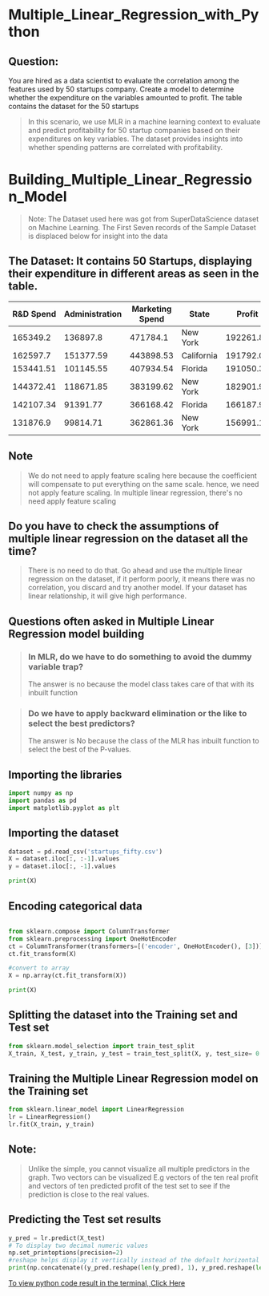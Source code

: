 # Multiple_Linear_Regression_with_Python
## Question:
You are hired as a data scientist to evaluate the correlation among the features used by 50 startups company. Create a model to determine whether the expenditure on the variables amounted to profit. The table contains the dataset for the 50 startups
> In this scenario, we use MLR in a machine learning context to evaluate and predict profitability for 50 startup companies based on their expenditures on key variables. The dataset provides insights into whether spending patterns are correlated with profitability.

# Building_Multiple_Linear_Regression_Model
> Note: The Dataset used here was got from SuperDataScience dataset on Machine Learning.
> The First Seven records of the Sample Dataset is displaced below for insight into the data

## The Dataset: It contains 50 Startups, displaying their expenditure in different areas as seen in the table.
|R&D Spend|	Administration|	Marketing Spend|	State	|Profit|
|----------|---------------|----------------|-------|-------|
|165349.2|	136897.8|	471784.1|	New York|	192261.83|
|162597.7	|151377.59	|443898.53	|California	|191792.06|
|153441.51|	101145.55|	407934.54|	Florida|	191050.39|
|144372.41	|118671.85	|383199.62	|New York	|182901.99|
|142107.34|	91391.77|	366168.42|	Florida|	166187.94|
|131876.9	|99814.71	|362861.36	|New York	|156991.12|

## Note
> We do not need to apply feature scaling here because the coefficient will compensate to put everything on the same scale. hence, we need not apply feature scaling. In multiple linear regression, there's no need apply feature scaling

## Do you have to check the assumptions of multiple linear regression on the dataset all the time?
> There is no need to do that. Go ahead and use the multiple linear regression on the dataset, if it perform poorly, it means there was no correlation, you discard and try another model. If your dataset has linear relationship, it will give high performance.

## Questions often asked in Multiple Linear Regression model building

> ### In MLR, do we have to do something to avoid the dummy variable trap?
> The answer is no because the model class takes care of that with its inbuilt function

> ### Do we have to apply backward elimination or the like to select the best predictors?
> The answer is No because the class of the MLR has inbuilt function to select the best of the P-values.

## Importing the libraries
```python
import numpy as np
import pandas as pd
import matplotlib.pyplot as plt
```

## Importing the dataset
```python
dataset = pd.read_csv('startups_fifty.csv')
X = dataset.iloc[:, :-1].values
y = dataset.iloc[:, -1].values

print(X)
```

## Encoding categorical data
```python

from sklearn.compose import ColumnTransformer
from sklearn.preprocessing import OneHotEncoder
ct = ColumnTransformer(transformers=[('encoder', OneHotEncoder(), [3])], remainder = 'passthrough')
ct.fit_transform(X)

#convert to array
X = np.array(ct.fit_transform(X))

print(X)

```

## Splitting the dataset into the Training set and Test set
```python
from sklearn.model_selection import train_test_split
X_train, X_test, y_train, y_test = train_test_split(X, y, test_size= 0.2, random_state=0)

```

## Training the Multiple Linear Regression model on the Training set
```python
from sklearn.linear_model import LinearRegression
lr = LinearRegression()
lr.fit(X_train, y_train)
```
## Note:
> Unlike the simple, you cannot visualize all multiple predictors in the graph. Two vectors can be visualized
>E.g vectors of the ten real profit and vectors of ten predicted profit of the test set to see if the prediction is close to the real values.

## Predicting the Test set results
```python
y_pred = lr.predict(X_test)
# To display two decimal numeric values
np.set_printoptions(precision=2)
#reshape helps display it vertically instead of the default horizontal display.
print(np.concatenate((y_pred.reshape(len(y_pred), 1), y_pred.reshape(len(y_pred), 1) ), 1))

```

[To view python code result in the terminal, Click Here](https://colab.research.google.com/drive/1r2h0lr7V37XiVTXk7GAs05-8OHr8G6tW#scrollTo=xNkXL1YQBiBT)
